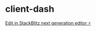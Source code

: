 # client-dash

[Edit in StackBlitz next generation editor ⚡️](https://stackblitz.com/~/github.com/seeyouspacecowboy95/client-dash)
